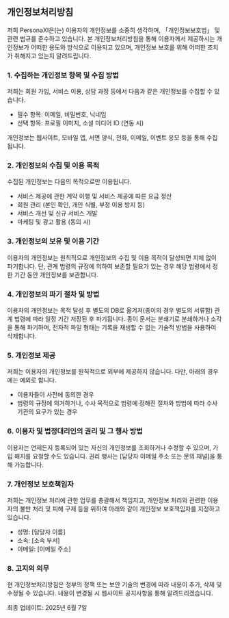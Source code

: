 ## 개인정보처리방침

저희 PersonaXI은(는) 이용자의 개인정보를 소중히 생각하며, 「개인정보보호법」 및 관련 법규를 준수하고 있습니다. 본 개인정보처리방침을 통해 이용자께서 제공하시는 개인정보가 어떠한 용도와 방식으로 이용되고 있으며, 개인정보 보호를 위해 어떠한 조치가 취해지고 있는지 알려드립니다.

### 1. 수집하는 개인정보 항목 및 수집 방법

저희는 회원 가입, 서비스 이용, 상담 과정 등에서 다음과 같은 개인정보를 수집할 수 있습니다.

*   필수 항목: 이메일, 비밀번호, 닉네임
*   선택 항목: 프로필 이미지, 소셜 미디어 ID (연동 시)

개인정보는 웹사이트, 모바일 앱, 서면 양식, 전화, 이메일, 이벤트 응모 등을 통해 수집됩니다.

### 2. 개인정보의 수집 및 이용 목적

수집된 개인정보는 다음의 목적으로만 이용됩니다.

*   서비스 제공에 관한 계약 이행 및 서비스 제공에 따른 요금 정산
*   회원 관리 (본인 확인, 개인 식별, 부정 이용 방지 등)
*   서비스 개선 및 신규 서비스 개발
*   마케팅 및 광고 활용 (동의 시)

### 3. 개인정보의 보유 및 이용 기간

이용자의 개인정보는 원칙적으로 개인정보의 수집 및 이용 목적이 달성되면 지체 없이 파기합니다. 단, 관계 법령의 규정에 의하여 보존할 필요가 있는 경우 해당 법령에서 정한 기간 동안 개인정보를 보관합니다.

### 4. 개인정보의 파기 절차 및 방법

이용자의 개인정보는 목적 달성 후 별도의 DB로 옮겨져(종이의 경우 별도의 서류함) 관계 법령에 따라 일정 기간 저장된 후 파기됩니다. 종이 문서는 분쇄기로 분쇄하거나 소각을 통해 파기하며, 전자적 파일 형태는 기록을 재생할 수 없는 기술적 방법을 사용하여 삭제합니다.

### 5. 개인정보 제공

저희는 이용자의 개인정보를 원칙적으로 외부에 제공하지 않습니다. 다만, 아래의 경우에는 예외로 합니다.

*   이용자들이 사전에 동의한 경우
*   법령의 규정에 의거하거나, 수사 목적으로 법령에 정해진 절차와 방법에 따라 수사기관의 요구가 있는 경우

### 6. 이용자 및 법정대리인의 권리 및 그 행사 방법

이용자는 언제든지 등록되어 있는 자신의 개인정보를 조회하거나 수정할 수 있으며, 가입 해지를 요청할 수도 있습니다. 권리 행사는 [담당자 이메일 주소 또는 문의 채널]을 통해 가능합니다.

### 7. 개인정보 보호책임자

저희는 개인정보 처리에 관한 업무를 총괄해서 책임지고, 개인정보 처리와 관련한 이용자의 불만 처리 및 피해 구제 등을 위하여 아래와 같이 개인정보 보호책임자를 지정하고 있습니다.

*   성명: [담당자 이름]
*   소속: [소속 부서]
*   이메일: [이메일 주소]

### 8. 고지의 의무

현 개인정보처리방침은 정부의 정책 또는 보안 기술의 변경에 따라 내용이 추가, 삭제 및 수정될 수 있습니다. 내용이 변경될 시 웹사이트 공지사항을 통해 알려드리겠습니다.

최종 업데이트: 2025년 6월 7일